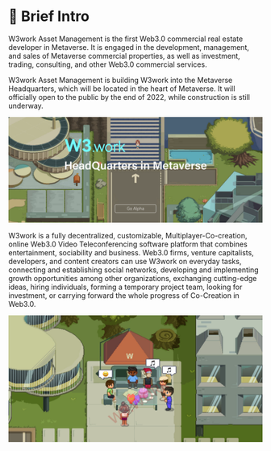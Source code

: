 # 🔖 Brief Intro

W3work Asset Management is the first Web3.0 commercial real estate developer in Metaverse. It is engaged in the development, management, and sales of Metaverse commercial properties, as well as investment, trading, consulting, and other Web3.0 commercial services.&#x20;

W3work Asset Management is building W3work into the Metaverse Headquarters, which will be located in the heart of Metaverse. It will officially open to the public by the end of 2022, while construction is still underway.

![](<../.gitbook/assets/image (9).png>)

W3work is a fully decentralized, customizable, Multiplayer-Co-creation, online Web3.0 Video Teleconferencing software platform that combines entertainment, sociability and business. Web3.0 firms, venture capitalists, developers, and content creators can use W3work on everyday tasks, connecting and establishing social networks, developing and implementing growth opportunities among other organizations, exchanging cutting-edge ideas, hiring individuals, forming a temporary project team, looking for investment, or carrying forward the whole progress of Co-Creation in Web3.0.

![](../.gitbook/assets/17.png)

